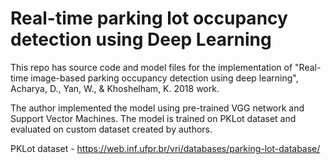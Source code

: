 # Real-time parking lot occupancy detection using Deep Learning

This repo has source code and model files for the implementation of "Real-time image-based parking occupancy detection using deep learning", Acharya, D., Yan, W., &amp; Khoshelham, K. 2018 work.

The author implemented the model using pre-trained VGG network and Support Vector Machines. The model is trained on PKLot dataset and evaluated on custom dataset created by authors.

PKLot dataset - https://web.inf.ufpr.br/vri/databases/parking-lot-database/




